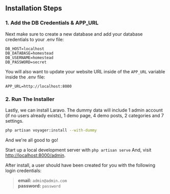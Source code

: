 ## Installation Steps

### 1. Add the DB Credentials & APP_URL

Next make sure to create a new database and add your database credentials to your .env file:

```
DB_HOST=localhost
DB_DATABASE=homestead
DB_USERNAME=homestead
DB_PASSWORD=secret
```

You will also want to update your website URL inside of the `APP_URL` variable inside the .env file:

```
APP_URL=http://localhost:8000
```

### 2. Run The Installer

Lastly, we can install Laravo.
The dummy data will include 1 admin account (if no users already exists), 1 demo page, 4 demo posts, 2 categories and 7 settings.

```bash
php artisan voyager:install --with-dummy
```

And we're all good to go!

Start up a local development server with `php artisan serve` And, visit [http://localhost:8000/admin](http://localhost:8000/admin).

After install, a user should have been created for you with the following login credentials:

>**email:** `admin@admin.com`   
>**password:** `password`
